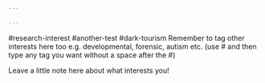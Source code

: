 ```yaml
---

---
```


 #research-interest #another-test #dark-tourism Remember to tag other interests here too e.g. developmental, forensic, autism etc. (use # and then type any tag you want without a space after the #)

Leave a little note here about what interests you!

